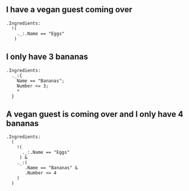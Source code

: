 ## I have a vegan guest coming over

```
.Ingredients:
  !(
    ._:.Name == "Eggs"
   )
```

## I only have 3 bananas

```
.Ingredients:
  ._:{
    Name == "Bananas";
    Number <= 3;
    *
  }
```

## A vegan guest is coming over and I only have 4 bananas

```
.Ingredients:
  (
    !(
      ._:.Name == "Eggs"
     ) &
    ._:(
       .Name == "Bananas" &
       .Number <= 4
    )
  )
```